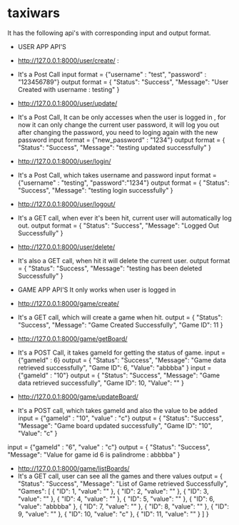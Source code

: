 # taxiwars

It has the following api's with corresponding input and output format.

- USER APP API'S

- http://127.0.0.1:8000/user/create/ :
- It's a Post Call
  input format = {"username" : "test", "password" : "123456789"}
  output format = {
    "Status": "Success",
    "Message": "User Created with username : testing"
}

- http://127.0.0.1:8000/user/update/
- It's a Post Call, It can be only accesses when the user is logged in , for now it can only change the current user password, it will log you out after changing the password, you need to loging again with the new password
  input format = {"new_password" : "1234"}
  output format = {
    "Status": "Success",
    "Message": "testing updated successfully"
}


- http://127.0.0.1:8000/user/login/
- It's a Post Call, which takes username and password
 input format = {"username" : "testing", "password":"1234"}
 output format = {
    "Status": "Success",
    "Message": "testing login successfully"
}

- http://127.0.0.1:8000/user/logout/
- It's a GET call, when ever it's been hit, current user will automatically log out.
output format = {
    "Status": "Success",
    "Message": "Logged Out Successfully"
}


- http://127.0.0.1:8000/user/delete/
- It's also a GET call, when hit it will delete the current user.
 output format = {
    "Status": "Success",
    "Message": "testing has been deleted Successfully"
}


- GAME APP API'S
It only works when user is logged in 

- http://127.0.0.1:8000/game/create/
- It's a GET call, which will create a game when hit.
  output = {
    "Status": "Success",
    "Message": "Game Created Successfully",
    "Game ID": 11
}


- http://127.0.0.1:8000/game/getBoard/
- It's a POST Call, it takes gameId for getting the status of game.
 input = {"gameId" : 6}
 output = {
    "Status": "Success",
    "Message": "Game data retrieved successfully",
    "Game ID": 6,
    "Value": "abbbba"
}
input = {"gameId" : "10"}
output = {
    "Status": "Success",
    "Message": "Game data retrieved successfully",
    "Game ID": 10,
    "Value": ""
}


- http://127.0.0.1:8000/game/updateBoard/
- It's a POST call, which takes gameId and also the value to be added
 input = {"gameId" : "10", "value" : "c"}
 output = {
    "Status": "Success",
    "Message": "Game board updated successfully",
    "Game ID": "10",
    "Value": "c"
}

input = {"gameId" : "6", "value" : "c"}
output = {
    "Status": "Success",
    "Message": "Value for game id 6 is palindrome : abbbba"
}


- http://127.0.0.1:8000/game/listBoards/
- It's a GET call, user can see all the games and there values
  output = {
    "Status": "Success",
    "Message": "List of Game retrieved Successfully",
    "Games": [
        {
            "ID": 1,
            "value": ""
        },
        {
            "ID": 2,
            "value": ""
        },
        {
            "ID": 3,
            "value": ""
        },
        {
            "ID": 4,
            "value": ""
        },
        {
            "ID": 5,
            "value": ""
        },
        {
            "ID": 6,
            "value": "abbbba"
        },
        {
            "ID": 7,
            "value": ""
        },
        {
            "ID": 8,
            "value": ""
        },
        {
            "ID": 9,
            "value": ""
        },
        {
            "ID": 10,
            "value": "c"
        },
        {
            "ID": 11,
            "value": ""
        }
    ]
}

